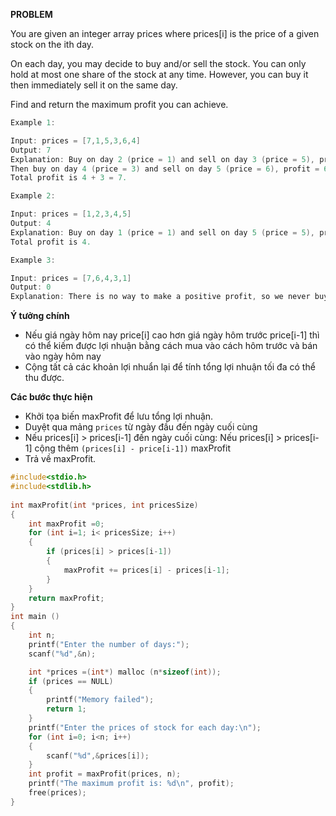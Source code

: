 **PROBLEM**

You are given an integer array prices where prices[i] is the price of a given stock on the ith day.

On each day, you may decide to buy and/or sell the stock. You can only hold at most one share of the stock at any time. However, you can buy it then immediately sell it on the same day.

Find and return the maximum profit you can achieve.

 
```c
Example 1:

Input: prices = [7,1,5,3,6,4]
Output: 7
Explanation: Buy on day 2 (price = 1) and sell on day 3 (price = 5), profit = 5-1 = 4.
Then buy on day 4 (price = 3) and sell on day 5 (price = 6), profit = 6-3 = 3.
Total profit is 4 + 3 = 7.
```
```c
Example 2:

Input: prices = [1,2,3,4,5]
Output: 4
Explanation: Buy on day 1 (price = 1) and sell on day 5 (price = 5), profit = 5-1 = 4.
Total profit is 4.
```
```c
Example 3:

Input: prices = [7,6,4,3,1]
Output: 0
Explanation: There is no way to make a positive profit, so we never buy the stock to achieve the maximum profit of 0.
```
**Ý tưởng chính**
- Nếu giá ngày hôm nay price[i] cao hơn giá ngày hôm trước price[i-1] thì có thể kiếm được lợi nhuận bằng cách mua vào cách hôm trước và bán vào ngày hôm nay 
- Cộng tất cả các khoản lợi nhuẩn lại để tính tổng lợi nhuận tối đa có thể thu được.

**Các bước thực hiện**
- Khởi tọa biến maxProfit để lưu tổng lợi nhuận.
- Duyệt qua mảng ```prices```  từ ngày đầu đến ngày cuối cùng 
- Nếu prices[i] > prices[i-1] đến ngày cuối cùng:
    Nếu prices[i] > prices[i-1] cộng thêm ```(prices[i] - price[i-1])``` maxProfit 
- Trả về maxProfit.
```c
#include<stdio.h>
#include<stdlib.h>
 
int maxProfit(int *prices, int pricesSize)
{
    int maxProfit =0;
    for (int i=1; i< pricesSize; i++)
    {
        if (prices[i] > prices[i-1])
        {
            maxProfit += prices[i] - prices[i-1];
        }
    }
    return maxProfit;
}
int main ()
{
    int n;
    printf("Enter the number of days:");
    scanf("%d",&n);

    int *prices =(int*) malloc (n*sizeof(int));
    if (prices == NULL)
    {
        printf("Memory failed");
        return 1;
    }
    printf("Enter the prices of stock for each day:\n");
    for (int i=0; i<n; i++)
    {
        scanf("%d",&prices[i]);
    }
    int profit = maxProfit(prices, n);
    printf("The maximum profit is: %d\n", profit);
    free(prices);
}
```
